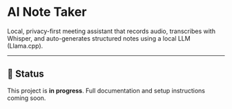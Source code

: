 # AI Note Taker

Local, privacy-first meeting assistant that records audio, transcribes with Whisper, and auto-generates structured notes using a local LLM (Llama.cpp).  

---

## 🚧 Status
This project is **in progress**. Full documentation and setup instructions coming soon.
